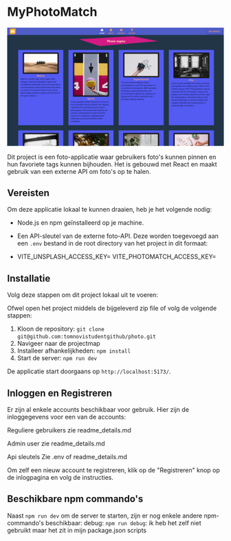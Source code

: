 # MyPhotoMatch

![Screenshot van de applicatie](https://github.com/tomnovistudentgithub/MyPhotoMatch/blob/main/src/assets/MyPhotoMatchHomepage.png)

Dit project is een foto-applicatie waar gebruikers foto's kunnen pinnen en hun favoriete tags kunnen bijhouden. Het is gebouwd met React en maakt gebruik van een externe API om foto's op te halen.

## Vereisten

Om deze applicatie lokaal te kunnen draaien, heb je het volgende nodig:

- Node.js en npm geïnstalleerd op je machine.
- Een API-sleutel van de externe foto-API. Deze worden toegevoegd aan een `.env` bestand in de root directory van het project in dit formaat: 

- VITE_UNSPLASH_ACCESS_KEY=
  VITE_PHOTOMATCH_ACCESS_KEY=

  
## Installatie

Volg deze stappen om dit project lokaal uit te voeren:

Ofwel open het project middels de bijgeleverd zip file of volg de volgende stappen:
1. Kloon de repository: `git clone git@github.com:tomnovistudentgithub/photo.git`
2. Navigeer naar de projectmap
3. Installeer afhankelijkheden: `npm install`
4. Start de server: `npm run dev`

De applicatie start doorgaans op `http://localhost:5173/`.

## Inloggen en Registreren

Er zijn al enkele accounts beschikbaar voor gebruik. Hier zijn de inloggegevens voor een van de accounts:

Reguliere gebruikers
zie readme_details.md

Admin user
zie readme_details.md

Api sleutels
Zie .env of readme_details.md

Om zelf een nieuw account te registreren, klik op de "Registreren" knop op de inlogpagina en volg de instructies.

## Beschikbare npm commando's

Naast `npm run dev` om de server te starten, zijn er nog enkele andere npm-commando's beschikbaar:
debug: `npm run debug`: ik heb het zelf niet gebruikt maar het zit in mijn package.json scripts

